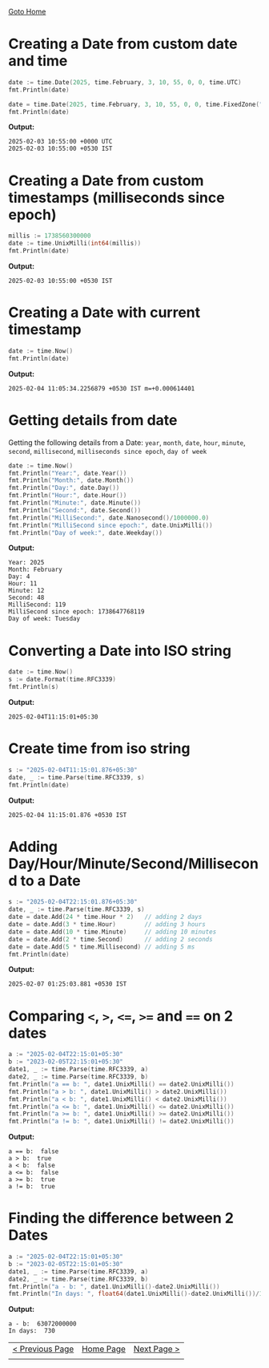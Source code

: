 [Goto Home](../README.md)

# Creating a Date from custom date and time

```go
date := time.Date(2025, time.February, 3, 10, 55, 0, 0, time.UTC)
fmt.Println(date)

date = time.Date(2025, time.February, 3, 10, 55, 0, 0, time.FixedZone("IST", 5.5*60*60))
fmt.Println(date)
```

**Output:**

```
2025-02-03 10:55:00 +0000 UTC
2025-02-03 10:55:00 +0530 IST
```

# Creating a Date from custom timestamps (milliseconds since epoch)

```go
millis := 1738560300000
date := time.UnixMilli(int64(millis))
fmt.Println(date)
```

**Output:**

```
2025-02-03 10:55:00 +0530 IST
```

# Creating a Date with current timestamp

```go
date := time.Now()
fmt.Println(date)
```

**Output:**

```
2025-02-04 11:05:34.2256879 +0530 IST m=+0.000614401
```

# Getting details from date

Getting the following details from a Date: `year`, `month`, `date`, `hour`, `minute`, `second`, `millisecond`, `milliseconds since epoch`, `day of week`

```go
date := time.Now()
fmt.Println("Year:", date.Year())
fmt.Println("Month:", date.Month())
fmt.Println("Day:", date.Day())
fmt.Println("Hour:", date.Hour())
fmt.Println("Minute:", date.Minute())
fmt.Println("Second:", date.Second())
fmt.Println("MilliSecond:", date.Nanosecond()/1000000.0)
fmt.Println("MilliSecond since epoch:", date.UnixMilli())
fmt.Println("Day of week:", date.Weekday())
```

**Output:**

```
Year: 2025
Month: February
Day: 4
Hour: 11
Minute: 12
Second: 48
MilliSecond: 119
MilliSecond since epoch: 1738647768119
Day of week: Tuesday
```

# Converting a Date into ISO string

```go
date := time.Now()
s := date.Format(time.RFC3339)
fmt.Println(s)
```

**Output:**

```
2025-02-04T11:15:01+05:30
```

# Create time from iso string

```go
s := "2025-02-04T11:15:01.876+05:30"
date, _ := time.Parse(time.RFC3339, s)
fmt.Println(date)
```

**Output:**

```
2025-02-04 11:15:01.876 +0530 IST
```

# Adding Day/Hour/Minute/Second/Millisecond to a Date

```go
s := "2025-02-04T22:15:01.876+05:30"
date, _ := time.Parse(time.RFC3339, s)
date = date.Add(24 * time.Hour * 2)   // adding 2 days
date = date.Add(3 * time.Hour)        // adding 3 hours
date = date.Add(10 * time.Minute)     // adding 10 minutes
date = date.Add(2 * time.Second)      // adding 2 seconds
date = date.Add(5 * time.Millisecond) // adding 5 ms
fmt.Println(date)
```

**Output:**

```
2025-02-07 01:25:03.881 +0530 IST
```

# Comparing `<`, `>`, `<=`, `>=` and `==` on 2 dates

```go
a := "2025-02-04T22:15:01+05:30"
b := "2023-02-05T22:15:01+05:30"
date1, _ := time.Parse(time.RFC3339, a)
date2, _ := time.Parse(time.RFC3339, b)
fmt.Println("a == b: ", date1.UnixMilli() == date2.UnixMilli())
fmt.Println("a > b: ", date1.UnixMilli() > date2.UnixMilli())
fmt.Println("a < b: ", date1.UnixMilli() < date2.UnixMilli())
fmt.Println("a <= b: ", date1.UnixMilli() <= date2.UnixMilli())
fmt.Println("a >= b: ", date1.UnixMilli() >= date2.UnixMilli())
fmt.Println("a != b: ", date1.UnixMilli() != date2.UnixMilli())
```

**Output:**

```
a == b:  false
a > b:  true
a < b:  false
a <= b:  false
a >= b:  true
a != b:  true
```

# Finding the difference between 2 Dates

```go
a := "2025-02-04T22:15:01+05:30"
b := "2023-02-05T22:15:01+05:30"
date1, _ := time.Parse(time.RFC3339, a)
date2, _ := time.Parse(time.RFC3339, b)
fmt.Println("a - b: ", date1.UnixMilli()-date2.UnixMilli())
fmt.Println("In days: ", float64(date1.UnixMilli()-date2.UnixMilli())/1000/60/60/24)
```

**Output:**

```
a - b:  63072000000
In days:  730
```

|  |  |  |
| --- | --- | --- |
| [< Previous Page](./operators.md) | [Home Page](../README.md) | [Next Page >](./conditionals-loops.md) |
|  |  |  |
